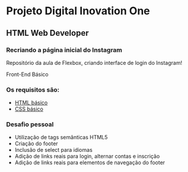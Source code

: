 # Projeto Digital Inovation One

## HTML Web Developer

### Recriando a página inicial do Instagram

Repositório da aula de Flexbox, criando interface de login do Instagram! 

Front-End Básico

### Os requisitos são:

* [HTML básico](https://www.w3schools.com/html/)
* [CSS básico](https://developer.mozilla.org/pt-BR/docs/Web/CSS)

### Desafio pessoal

- Utilização de tags semânticas HTML5
- Criação do footer
- Inclusão de select para idiomas
- Adição de links reais para login, alternar contas  e inscrição
- Adição de links reais para elementos de navegação do footer
